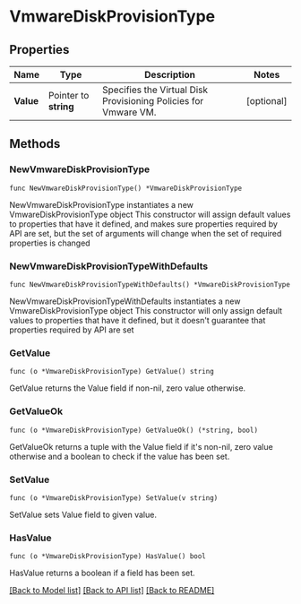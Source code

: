 # VmwareDiskProvisionType

## Properties

Name | Type | Description | Notes
------------ | ------------- | ------------- | -------------
**Value** | Pointer to **string** | Specifies the Virtual Disk Provisioning Policies for Vmware VM. | [optional] 

## Methods

### NewVmwareDiskProvisionType

`func NewVmwareDiskProvisionType() *VmwareDiskProvisionType`

NewVmwareDiskProvisionType instantiates a new VmwareDiskProvisionType object
This constructor will assign default values to properties that have it defined,
and makes sure properties required by API are set, but the set of arguments
will change when the set of required properties is changed

### NewVmwareDiskProvisionTypeWithDefaults

`func NewVmwareDiskProvisionTypeWithDefaults() *VmwareDiskProvisionType`

NewVmwareDiskProvisionTypeWithDefaults instantiates a new VmwareDiskProvisionType object
This constructor will only assign default values to properties that have it defined,
but it doesn't guarantee that properties required by API are set

### GetValue

`func (o *VmwareDiskProvisionType) GetValue() string`

GetValue returns the Value field if non-nil, zero value otherwise.

### GetValueOk

`func (o *VmwareDiskProvisionType) GetValueOk() (*string, bool)`

GetValueOk returns a tuple with the Value field if it's non-nil, zero value otherwise
and a boolean to check if the value has been set.

### SetValue

`func (o *VmwareDiskProvisionType) SetValue(v string)`

SetValue sets Value field to given value.

### HasValue

`func (o *VmwareDiskProvisionType) HasValue() bool`

HasValue returns a boolean if a field has been set.


[[Back to Model list]](../README.md#documentation-for-models) [[Back to API list]](../README.md#documentation-for-api-endpoints) [[Back to README]](../README.md)


